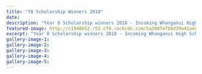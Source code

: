 ```yaml
---
title: "Y8 Scholarship Winners 2018"
date: 
description: "Year 8 Scholarship winners 2018 - Incoming Whanganui High School Students are..."
featured-image: http://c1940652.r52.cf0.rackcdn.com/5a3087efb8d39a41ae000894/2018-scholarship-winners-from-intermediate-etc.jpg
excerpt: "Year 8 Scholarship winners 2018 - Incoming Whanganui High School Students are."
gallery-image-1: 
gallery-image-2: 
gallery-image-3: 
gallery-image-4: 
gallery-image-5: 
---
```

